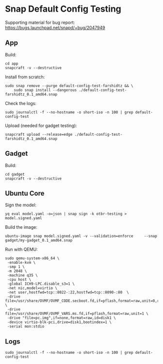 # Snap Default Config Testing

Supporting material for bug report: https://bugs.launchpad.net/snapd/+bug/2047949

## App

Build:
```
cd app
snapcraft -v --destructive
```

Install from scratch:
```
sudo snap remove --purge default-config-test-farshidtz && \
    sudo snap install --dangerous ./default-config-test-farshidtz_0.1_amd64.snap
```

Check the logs:
```
sudo journalctl -f --no-hostname -o short-iso -n 100 | grep default-config-test
```

Upload (needed for gadget testing):
```
snapcraft upload --release=edge ./default-config-test-farshidtz_0.1_amd64.snap
```

## Gadget
Build:
```
cd gadget
snapcraft -v --destructive
```

## Ubuntu Core
Sign the model:
```
yq eval model.yaml -o=json | snap sign -k otbr-testing > model.signed.yaml
```

Build the image:
```
ubuntu-image snap model.signed.yaml -v --validation=enforce     --snap gadget/my-gadget_0.1_amd64.snap
```

Run with QEMU:
```
sudo qemu-system-x86_64 \
 -enable-kvm \
 -smp 1 \
 -m 2048 \
 -machine q35 \
 -cpu host \
 -global ICH9-LPC.disable_s3=1 \
 -net nic,model=virtio \
 -net user,hostfwd=tcp::8022-:22,hostfwd=tcp::8090-:80  \
 -drive file=/usr/share/OVMF/OVMF_CODE.secboot.fd,if=pflash,format=raw,unit=0,readonly=on \
 -drive file=/usr/share/OVMF/OVMF_VARS.ms.fd,if=pflash,format=raw,unit=1 \
 -drive "file=pc.img",if=none,format=raw,id=disk1 \
 -device virtio-blk-pci,drive=disk1,bootindex=1 \
 -serial mon:stdio
```

## Logs
```
sudo journalctl -f --no-hostname -o short-iso -n 100 | grep default-config-test
```
